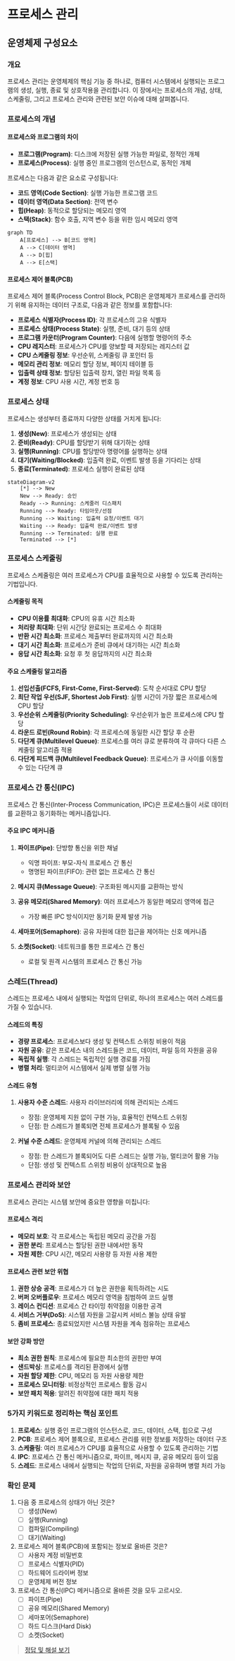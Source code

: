 # 프로세스 관리

## 운영체제 구성요소

### 개요
프로세스 관리는 운영체제의 핵심 기능 중 하나로, 컴퓨터 시스템에서 실행되는 프로그램의 생성, 실행, 종료 및 상호작용을 관리합니다. 이 장에서는 프로세스의 개념, 상태, 스케줄링, 그리고 프로세스 관리와 관련된 보안 이슈에 대해 살펴봅니다.

### 프로세스의 개념

#### 프로세스와 프로그램의 차이
- **프로그램(Program)**: 디스크에 저장된 실행 가능한 파일로, 정적인 개체
- **프로세스(Process)**: 실행 중인 프로그램의 인스턴스로, 동적인 개체

프로세스는 다음과 같은 요소로 구성됩니다:
- **코드 영역(Code Section)**: 실행 가능한 프로그램 코드
- **데이터 영역(Data Section)**: 전역 변수
- **힙(Heap)**: 동적으로 할당되는 메모리 영역
- **스택(Stack)**: 함수 호출, 지역 변수 등을 위한 임시 메모리 영역

```mermaid
graph TD
    A[프로세스] --> B[코드 영역]
    A --> C[데이터 영역]
    A --> D[힙]
    A --> E[스택]
```

#### 프로세스 제어 블록(PCB)
프로세스 제어 블록(Process Control Block, PCB)은 운영체제가 프로세스를 관리하기 위해 유지하는 데이터 구조로, 다음과 같은 정보를 포함합니다:

- **프로세스 식별자(Process ID)**: 각 프로세스의 고유 식별자
- **프로세스 상태(Process State)**: 실행, 준비, 대기 등의 상태
- **프로그램 카운터(Program Counter)**: 다음에 실행할 명령어의 주소
- **CPU 레지스터**: 프로세스가 CPU를 양보할 때 저장되는 레지스터 값
- **CPU 스케줄링 정보**: 우선순위, 스케줄링 큐 포인터 등
- **메모리 관리 정보**: 메모리 할당 정보, 페이지 테이블 등
- **입출력 상태 정보**: 할당된 입출력 장치, 열린 파일 목록 등
- **계정 정보**: CPU 사용 시간, 계정 번호 등

### 프로세스 상태

프로세스는 생성부터 종료까지 다양한 상태를 거치게 됩니다:

1. **생성(New)**: 프로세스가 생성되는 상태
2. **준비(Ready)**: CPU를 할당받기 위해 대기하는 상태
3. **실행(Running)**: CPU를 할당받아 명령어를 실행하는 상태
4. **대기(Waiting/Blocked)**: 입출력 완료, 이벤트 발생 등을 기다리는 상태
5. **종료(Terminated)**: 프로세스 실행이 완료된 상태

```mermaid
stateDiagram-v2
    [*] --> New
    New --> Ready: 승인
    Ready --> Running: 스케줄러 디스패치
    Running --> Ready: 타임아웃/선점
    Running --> Waiting: 입출력 요청/이벤트 대기
    Waiting --> Ready: 입출력 완료/이벤트 발생
    Running --> Terminated: 실행 완료
    Terminated --> [*]
```

### 프로세스 스케줄링

프로세스 스케줄링은 여러 프로세스가 CPU를 효율적으로 사용할 수 있도록 관리하는 기법입니다.

#### 스케줄링 목적
- **CPU 이용률 최대화**: CPU의 유휴 시간 최소화
- **처리량 최대화**: 단위 시간당 완료되는 프로세스 수 최대화
- **반환 시간 최소화**: 프로세스 제출부터 완료까지의 시간 최소화
- **대기 시간 최소화**: 프로세스가 준비 큐에서 대기하는 시간 최소화
- **응답 시간 최소화**: 요청 후 첫 응답까지의 시간 최소화

#### 주요 스케줄링 알고리즘
1. **선입선출(FCFS, First-Come, First-Served)**: 도착 순서대로 CPU 할당
2. **최단 작업 우선(SJF, Shortest Job First)**: 실행 시간이 가장 짧은 프로세스에 CPU 할당
3. **우선순위 스케줄링(Priority Scheduling)**: 우선순위가 높은 프로세스에 CPU 할당
4. **라운드 로빈(Round Robin)**: 각 프로세스에 동일한 시간 할당 후 순환
5. **다단계 큐(Multilevel Queue)**: 프로세스를 여러 큐로 분류하여 각 큐마다 다른 스케줄링 알고리즘 적용
6. **다단계 피드백 큐(Multilevel Feedback Queue)**: 프로세스가 큐 사이를 이동할 수 있는 다단계 큐

### 프로세스 간 통신(IPC)

프로세스 간 통신(Inter-Process Communication, IPC)은 프로세스들이 서로 데이터를 교환하고 동기화하는 메커니즘입니다.

#### 주요 IPC 메커니즘
1. **파이프(Pipe)**: 단방향 통신을 위한 채널
   - 익명 파이프: 부모-자식 프로세스 간 통신
   - 명명된 파이프(FIFO): 관련 없는 프로세스 간 통신

2. **메시지 큐(Message Queue)**: 구조화된 메시지를 교환하는 방식

3. **공유 메모리(Shared Memory)**: 여러 프로세스가 동일한 메모리 영역에 접근
   - 가장 빠른 IPC 방식이지만 동기화 문제 발생 가능

4. **세마포어(Semaphore)**: 공유 자원에 대한 접근을 제어하는 신호 메커니즘

5. **소켓(Socket)**: 네트워크를 통한 프로세스 간 통신
   - 로컬 및 원격 시스템의 프로세스 간 통신 가능

### 스레드(Thread)

스레드는 프로세스 내에서 실행되는 작업의 단위로, 하나의 프로세스는 여러 스레드를 가질 수 있습니다.

#### 스레드의 특징
- **경량 프로세스**: 프로세스보다 생성 및 컨텍스트 스위칭 비용이 적음
- **자원 공유**: 같은 프로세스 내의 스레드들은 코드, 데이터, 파일 등의 자원을 공유
- **독립적 실행**: 각 스레드는 독립적인 실행 경로를 가짐
- **병렬 처리**: 멀티코어 시스템에서 실제 병렬 실행 가능

#### 스레드 유형
1. **사용자 수준 스레드**: 사용자 라이브러리에 의해 관리되는 스레드
   - 장점: 운영체제 지원 없이 구현 가능, 효율적인 컨텍스트 스위칭
   - 단점: 한 스레드가 블록되면 전체 프로세스가 블록될 수 있음

2. **커널 수준 스레드**: 운영체제 커널에 의해 관리되는 스레드
   - 장점: 한 스레드가 블록되어도 다른 스레드는 실행 가능, 멀티코어 활용 가능
   - 단점: 생성 및 컨텍스트 스위칭 비용이 상대적으로 높음

### 프로세스 관리와 보안

프로세스 관리는 시스템 보안에 중요한 영향을 미칩니다:

#### 프로세스 격리
- **메모리 보호**: 각 프로세스는 독립된 메모리 공간을 가짐
- **권한 분리**: 프로세스는 할당된 권한 내에서만 동작
- **자원 제한**: CPU 시간, 메모리 사용량 등 자원 사용 제한

#### 프로세스 관련 보안 위협
1. **권한 상승 공격**: 프로세스가 더 높은 권한을 획득하려는 시도
2. **버퍼 오버플로우**: 프로세스 메모리 영역을 침범하여 코드 실행
3. **레이스 컨디션**: 프로세스 간 타이밍 취약점을 이용한 공격
4. **서비스 거부(DoS)**: 시스템 자원을 고갈시켜 서비스 불능 상태 유발
5. **좀비 프로세스**: 종료되었지만 시스템 자원을 계속 점유하는 프로세스

#### 보안 강화 방안
- **최소 권한 원칙**: 프로세스에 필요한 최소한의 권한만 부여
- **샌드박싱**: 프로세스를 격리된 환경에서 실행
- **자원 할당 제한**: CPU, 메모리 등 자원 사용량 제한
- **프로세스 모니터링**: 비정상적인 프로세스 활동 감시
- **보안 패치 적용**: 알려진 취약점에 대한 패치 적용

### 5가지 키워드로 정리하는 핵심 포인트
1. **프로세스**: 실행 중인 프로그램의 인스턴스로, 코드, 데이터, 스택, 힙으로 구성
2. **PCB**: 프로세스 제어 블록으로, 프로세스 관리를 위한 정보를 저장하는 데이터 구조
3. **스케줄링**: 여러 프로세스가 CPU를 효율적으로 사용할 수 있도록 관리하는 기법
4. **IPC**: 프로세스 간 통신 메커니즘으로, 파이프, 메시지 큐, 공유 메모리 등이 있음
5. **스레드**: 프로세스 내에서 실행되는 작업의 단위로, 자원을 공유하며 병렬 처리 가능

### 확인 문제
1. 다음 중 프로세스의 상태가 아닌 것은?
    - [ ] 생성(New)
    - [ ] 실행(Running)
    - [ ] 컴파일(Compiling)
    - [ ] 대기(Waiting)

2. 프로세스 제어 블록(PCB)에 포함되는 정보로 올바른 것은?
    - [ ] 사용자 계정 비밀번호
    - [ ] 프로세스 식별자(PID)
    - [ ] 하드웨어 드라이버 정보
    - [ ] 운영체제 버전 정보

3. 프로세스 간 통신(IPC) 메커니즘으로 올바른 것을 모두 고르시오.
    - [ ] 파이프(Pipe)
    - [ ] 공유 메모리(Shared Memory)
    - [ ] 세마포어(Semaphore)
    - [ ] 하드 디스크(Hard Disk)
    - [ ] 소켓(Socket)

> [정답 및 해설 보기](../answers_and_explanations.md#02-2-1)
